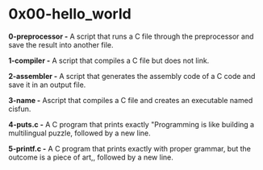# 0x00-hello_world

**0-preprocessor -** A script that runs a C file through the preprocessor and save the result into another file.

**1-compiler -** A  script that compiles a C file but does not link.

**2-assembler -** A script that generates the assembly code of a C code and save it in an output file.

**3-name -** Ascript that compiles a C file and creates an executable named cisfun.

**4-puts.c -** A  C program that prints exactly "Programming is like building a multilingual puzzle, followed by a new line.

**5-printf.c -** A C program that prints exactly with proper grammar, but the outcome is a piece of art,, followed by a new line.









